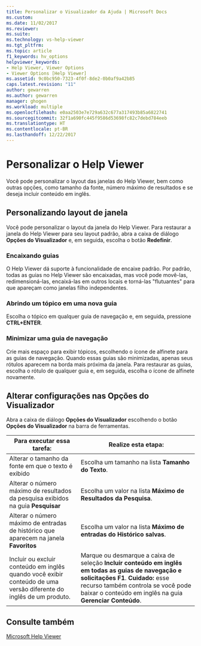 ```yaml
---
title: Personalizar o Visualizador da Ajuda | Microsoft Docs
ms.custom: 
ms.date: 11/02/2017
ms.reviewer: 
ms.suite: 
ms.technology: vs-help-viewer
ms.tgt_pltfrm: 
ms.topic: article
f1_keywords: hv_options
helpviewer_keywords:
- Help Viewer, Viewer Options
- Viewer Options [Help Viewer]
ms.assetid: 9c0bc950-7323-4f0f-8de2-0b0af9a42b85
caps.latest.revision: "11"
author: gewarren
ms.author: gewarren
manager: ghogen
ms.workload: multiple
ms.openlocfilehash: e0aa2503e7e729a632c677a317493b85a6822741
ms.sourcegitcommit: 32f1a690fc445f9586d53698fc82c7debd784eeb
ms.translationtype: HT
ms.contentlocale: pt-BR
ms.lasthandoff: 12/22/2017
---
```

# <a name="customize-the-help-viewer"></a>Personalizar o Help Viewer
Você pode personalizar o layout das janelas do Help Viewer, bem como outras opções, como tamanho da fonte, número máximo de resultados e se deseja incluir conteúdo em inglês.

## <a name="customizing-window-layout"></a>Personalizando layout de janela
Você pode personalizar o layout da janela do Help Viewer. Para restaurar a janela do Help Viewer para seu layout padrão, abra a caixa de diálogo **Opções do Visualizador** e, em seguida, escolha o botão **Redefinir**.  

### <a name="docking-tabs"></a>Encaixando guias
O Help Viewer dá suporte à funcionalidade de encaixe padrão. Por padrão, todas as guias no Help Viewer são encaixadas, mas você pode movê-las, redimensioná-las, encaixá-las em outros locais e torná-las "flutuantes" para que apareçam como janelas filho independentes.
  
### <a name="opening-a-topic-in-a-new-tab"></a>Abrindo um tópico em uma nova guia
Escolha o tópico em qualquer guia de navegação e, em seguida, pressione **CTRL+ENTER**.
  
### <a name="minimize-a-navigation-tab"></a>Minimizar uma guia de navegação
Crie mais espaço para exibir tópicos, escolhendo o ícone de alfinete para as guias de navegação. Quando essas guias são minimizadas, apenas seus rótulos aparecem na borda mais próxima da janela. Para restaurar as guias, escolha o rótulo de qualquer guia e, em seguida, escolha o ícone de alfinete novamente.
  
## <a name="changing-settings-in-viewer-options"></a>Alterar configurações nas Opções do Visualizador  
Abra a caixa de diálogo **Opções do Visualizador** escolhendo o botão **Opções do Visualizador** na barra de ferramentas.  
  
|Para executar essa tarefa:|Realize esta etapa:|  
|---------------------------|---------------------|  
|Alterar o tamanho da fonte em que o texto é exibido|Escolha um tamanho na lista **Tamanho do Texto**.|  
|Alterar o número máximo de resultados da pesquisa exibidos na guia **Pesquisar**|Escolha um valor na lista **Máximo de Resultados da Pesquisa**.|  
|Alterar o número máximo de entradas de histórico que aparecem na janela **Favoritos**|Escolha um valor na lista **Máximo de entradas do Histórico salvas**.|  
|Incluir ou excluir conteúdo em inglês quando você exibir conteúdo de uma versão diferente do inglês de um produto.|Marque ou desmarque a caixa de seleção **Incluir conteúdo em inglês em todas as guias de navegação e solicitações F1**. **Cuidado:** esse recurso também controla se você pode baixar o conteúdo em inglês na guia **Gerenciar Conteúdo**.|

## <a name="see-also"></a>Consulte também
[Microsoft Help Viewer](../ide/microsoft-help-viewer.md)